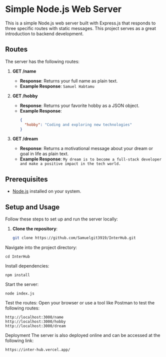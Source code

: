 # Simple Node.js Web Server

This is a simple Node.js web server built with Express.js that responds to three specific routes with static messages. This project serves as a great introduction to backend development.

## Routes

The server has the following routes:

1. **GET /name**
   - **Response**: Returns your full name as plain text.
   - **Example Response**: `Samuel Habtamu`

2. **GET /hobby**
   - **Response**: Returns your favorite hobby as a JSON object.
   - **Example Response**: 
     ```json
     {
       "hobby": "Coding and exploring new technologies"
     }
     ```

3. **GET /dream**
   - **Response**: Returns a motivational message about your dream or goal in life as plain text.
   - **Example Response**: `My dream is to become a full-stack developer and make a positive impact in the tech world.`

## Prerequisites

- [Node.js](https://nodejs.org/) installed on your system.

## Setup and Usage

Follow these steps to set up and run the server locally:

1. **Clone the repository**:
   ```bash
   git clone https://github.com/Samuelgit3919/InterHub.git


Navigate into the project directory:

    cd InterHub
    
Install dependencies:

    npm install
    
Start the server:
    
    node index.js

    
Test the routes:
Open your browser or use a tool like Postman to test the following routes:

    http://localhost:3000/name
    http://localhost:3000/hobby
    http://localhost:3000/dream

    
Deployment
The server is also deployed online and can be accessed at the following link:

    https://inter-hub.vercel.app/
